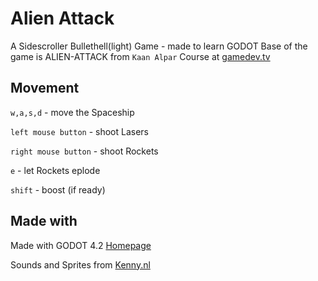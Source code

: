 # Alien Attack

A Sidescroller Bullethell(light) Game - made to learn GODOT
Base of the game is ALIEN-ATTACK from `Kaan Alpar` Course at [gamedev.tv](https://www.gamedev.tv/courses/godot-complete-2d)

## Movement

`w,a,s,d` - move the Spaceship

`left mouse button` - shoot Lasers

`right mouse button` - shoot Rockets

`e` - let Rockets eplode

`shift` - boost (if ready)


## Made with

Made with GODOT 4.2 [Homepage](https://godotengine.org/)

Sounds and Sprites from [Kenny.nl](https://kenney.nl/assets)
